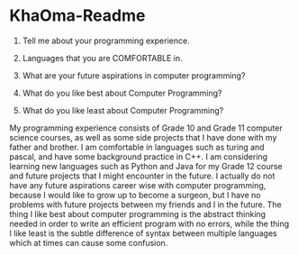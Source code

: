 # KhaOma-Readme

1. Tell me about your programming experience.

2. Languages that you are COMFORTABLE in.

3. What are your future aspirations in computer programming?

4. What do you like best about Computer Programming?

5. What do you like least about Computer Programming?

My programming experience consists of Grade 10 and Grade 11 computer science courses, as well as some side projects that I have done with my father and brother. I am comfortable in languages such as turing and pascal, and have some background practice in C++. I am considering learning new languages such as Python and Java for my Grade 12 course and future projects that I might encounter in the future. I actually do not have any future aspirations career wise with computer programming, because I would like to grow up
to become a surgeon, but I have no problems with future projects between my friends and I in the future. The thing I like best about computer programming is the abstract thinking needed in order to write an efficient program with no errors, while the thing I like least is the subtle difference of syntax between multiple languages which at times can cause some confusion. 
